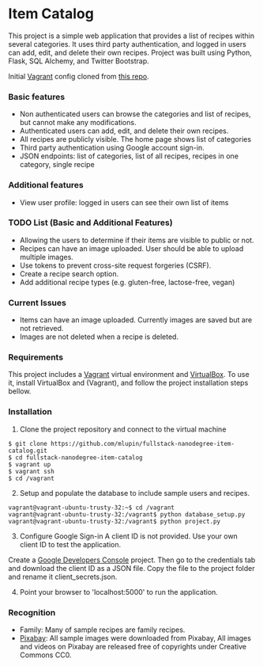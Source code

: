 # Item Catalog

This project is a simple web application that provides a list of recipes within several categories. It uses third party authentication, and logged in users can add, edit, and delete their own recipes. Project was built using Python, Flask, SQL Alchemy, and Twitter Bootstrap.

Initial [Vagrant](https://www.vagrantup.com/) config cloned from [this repo](https://github.com/udacity/fullstack-nanodegree-vm).

### Basic features

* Non authenticated users can browse the categories and list of recipes, but cannot make any modifications.
* Authenticated users can add, edit, and delete their own recipes.
* All recipes are publicly visible. The home page shows list of categories
* Third party authentication using Google account sign-in.
* JSON endpoints: list of categories, list of all recipes, recipes in one category, single recipe

### Additional features
* View user profile: logged in users can see their own list of items

### TODO List (Basic and Additional Features)
* Allowing the users to determine if their items are visible to public or not.
* Recipes can have an image uploaded. User should be able to upload multiple images.
* Use tokens to prevent cross-site request forgeries (CSRF).
* Create a recipe search option.
* Add additional recipe types (e.g. gluten-free, lactose-free, vegan)

### Current Issues
* Items can have an image uploaded. Currently images are saved but are not retrieved.
* Images are not deleted when a recipe is deleted.

### Requirements

This project includes a [Vagrant](https://www.vagrantup.com/) virtual environment and [VirtualBox](https://www.virtualbox.org/). To use it, install VirtualBox and (Vagrant), and follow the project installation steps bellow.

### Installation

1. Clone the project repository and connect to the virtual machine 
```
$ git clone https://github.com/mlupin/fullstack-nanodegree-item-catalog.git
$ cd fullstack-nanodegree-item-catalog
$ vagrant up
$ vagrant ssh
$ cd /vagrant
```

2. Setup and populate the database to include sample users and recipes.
```
vagrant@vagrant-ubuntu-trusty-32:~$ cd /vagrant
vagrant@vagrant-ubuntu-trusty-32:/vagrant$ python database_setup.py
vagrant@vagrant-ubuntu-trusty-32:/vagrant$ python project.py
```

3. Configure Google Sign-in
A client ID is not provided. Use your own client ID to test the application.

Create a [Google Developers Console](console.developers.google.com) project. Then go to the credentials tab and download the client ID as a JSON file. Copy the file to the project folder and rename it client_secrets.json.

4. Point your browser to 'localhost:5000' to run the application.

### Recognition
* Family: Many of sample recipes are family recipes.
* [Pixabay](https://pixabay.com/en/): All sample images were downloaded from Pixabay, All images and videos on Pixabay are released free of copyrights under Creative Commons CC0.
